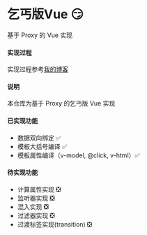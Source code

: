 # 乞丐版Vue :smirk:

基于 Proxy 的 Vue 实现

#### 实现过程

实现过程参考[我的博客](www.linsicong.com)

#### 说明

本仓库为基于 Proxy 的乞丐版 Vue 实现

#### 已实现功能

- 数据双向绑定 :white_check_mark:
- 模板大括号编译 :white_check_mark:
- 模板属性编译（v-model, @click, v-html）:white_check_mark:

#### 待实现功能

- 计算属性实现 :negative_squared_cross_mark:
- 监听器实现 :negative_squared_cross_mark:
- 混入实现 :negative_squared_cross_mark:
- 过滤器实现 :negative_squared_cross_mark:
- 过渡标签实现(transition) :negative_squared_cross_mark:
